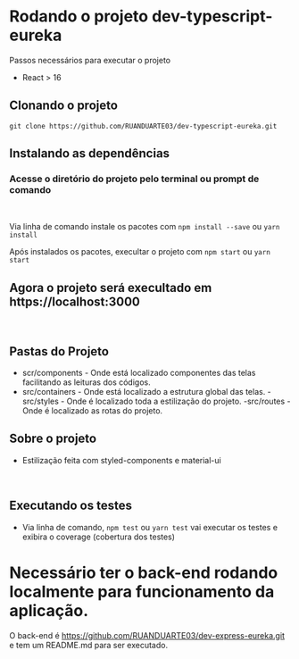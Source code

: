# Rodando o projeto dev-typescript-eureka

Passos necessários para executar o projeto

* React > 16

## Clonando o projeto

`git clone https://github.com/RUANDUARTE03/dev-typescript-eureka.git`

## Instalando as dependências

### Acesse o diretório do projeto pelo terminal ou prompt de comando
<br>

Via linha de comando instale os pacotes com
`npm install --save` ou `yarn install`
<br>

Após instalados os pacotes, execultar o projeto com `npm start` ou `yarn start`

## Agora o projeto será execultado em https://localhost:3000
<br>

## Pastas do Projeto
- scr/components - Onde está localizado componentes das telas facilitando as leituras dos códigos.
- src/containers - Onde está localizado a estrutura global das telas.
-src/styles - Onde é localizado toda a estilização do projeto.
-src/routes - Onde é localizado as rotas do projeto.

## Sobre o projeto
- Estilização feita com styled-components e material-ui

<br>

## Executando os testes

- Via linha de comando, `npm test` ou `yarn test` vai executar os testes e exibira o coverage (cobertura dos testes)

# Necessário ter o back-end rodando localmente para funcionamento da aplicação.

O back-end é https://github.com/RUANDUARTE03/dev-express-eureka.git e tem um README.md para ser executado.

